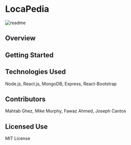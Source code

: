 # LocaPedia
![readme](https://user-images.githubusercontent.com/30422279/33820457-61782fb2-de04-11e7-8cb8-fc993a12d4e1.PNG)

## Overview

## Getting Started

## Technologies Used
Node.js, React.js, MongoDB, Express, React-Bootstrap

## Contributors

Mahtab Ghez, Mike Murphy, Fawaz Ahmed, Joseph Cantos

## Licensed Use
  MIT License
